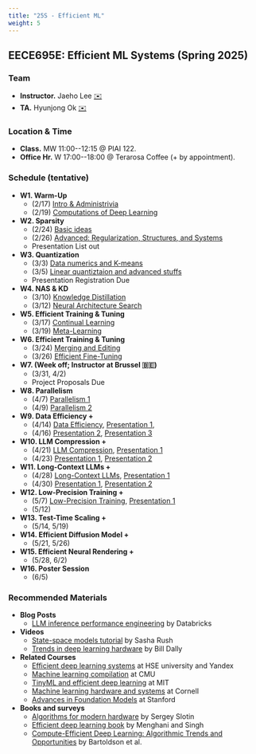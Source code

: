 ```yaml
---
title: "25S - Efficient ML"
weight: 5
---
```


## **EECE695E: Efficient ML Systems (Spring 2025)**

### **Team**
- **Instructor.** Jaeho Lee [✉️](mailto:jaeho.lee@postech.ac.kr)
- **TA.** Hyunjong Ok [✉️](mailto:hyunjong.ok@postech.ac.kr)  

### **Location & Time**
- **Class.** MW 11:00--12:15 @ PIAI 122.
- **Office Hr.** W 17:00--18:00 @ Terarosa Coffee (+ by appointment).


### **Schedule (tentative)**
- **W1. Warm-Up** 
	- (2/17) [Intro & Administrivia](lec/L1.pdf)
	- (2/19) [Computations of Deep Learning](lec/L2.pdf)
- **W2. Sparsity**
	- (2/24) [Basic ideas](lec/L3.pdf)
	- (2/26) [Advanced: Regularization, Structures, and Systems](lec/L4.pdf)
	- Presentation List out
- **W3. Quantization**
	- (3/3) [Data numerics and K-means](lec/L5.pdf)
	- (3/5) [Linear quantiztaion and advanced stuffs](lec/L6.pdf)
	- Presentation Registration Due
- **W4. NAS & KD**
	- (3/10) [Knowledge Distillation](lec/L7.pdf)
	- (3/12) [Neural Architecture Search](lec/L8.pdf)
- **W5. Efficient Training & Tuning**
	- (3/17) [Continual Learning](lec/L9.pdf)
	- (3/19) [Meta-Learning](lec/L10.pdf)
- **W6. Efficient Training & Tuning**
	- (3/24) [Merging and Editing](lec/L11.pdf)
	- (3/26) [Efficient Fine-Tuning](lec/L12.pdf)
- **W7. (Week off; Instructor at Brussel 🇧🇪)**
	- (3/31, 4/2)
	- Project Proposals Due
- **W8. Parallelism**
	- (4/7) [Parallelism 1](lec/L13.pdf)
	- (4/9) [Parallelism 2](lec/L14.pdf)
- **W9. Data Efficiency +**
	- (4/14) [Data Efficiency](lec/L15.pdf), [Presentation 1](lec/L15-S1.pdf),
	- (4/16) [Presentation 2](lec/L16-S1.pdf), [Presentation 3](lec/L16-S2.pdf)
- **W10. LLM Compression +**
	- (4/21) [LLM Compression](lec/L17.pdf), [Presentation 1](lec/L17-S1.pdf)
	- (4/23) [Presentation 1](lec/L18-S1.pdf), [Presentation 2](lec/L18-S2.pdf)
- **W11. Long-Context LLMs +**
	- (4/28) [Long-Context LLMs](lec/L19.pdf), [Presentation 1](lec/L19-S1.pdf)
	- (4/30) [Presentation 1](lec/L20-S1.pdf), [Presentation 2](lec/L20-S2.pdf)
- **W12. Low-Precision Training +**
	- (5/7) [Low-Precision Training](lec/L21.pdf), [Presentation 1](lec/L21-S1.pdf)
	- (5/12)
- **W13. Test-Time Scaling +**
	- (5/14, 5/19)
- **W14. Efficient Diffusion Model +**
	- (5/21, 5/26)
- **W15. Efficient Neural Rendering +**
	- (5/28, 6/2)
- **W16. Poster Session**
	- (6/5)


### **Recommended Materials**
- **Blog Posts**
	- [LLM inference performance engineering](https://www.databricks.com/blog/llm-inference-performance-engineering-best-practices?fbclid=IwAR38VwybKZYFZNEFmAviNojzwlI7jLNLt-mFBV8ecwoBen_DzJ0CP0LG_-w) by Databricks
- **Videos**
	- [State-space models tutorial](https://www.youtube.com/watch?v=dKJEpOtVgXc) by Sasha Rush
	- [Trends in deep learning hardware](https://www.youtube.com/watch?v=HtrR1HRZIGA) by Bill Dally
- **Related Courses**
	- [Efficient deep learning systems](https://github.com/mryab/efficient-dl-systems) at HSE university and Yandex
	- [Machine learning compilation](https://mlc.ai/) at CMU
	- [TinyML and efficient deep learning](https://hanlab.mit.edu/courses/2023-fall-65940) at MIT
	- [Machine learning hardware and systems](https://abdelfattah-class.github.io/ece5545/sp23) at Cornell
	- [Advances in Foundation Models](https://stanford-cs324.github.io/winter2023/) at Stanford
- **Books and surveys**
	- [Algorithms for modern hardware](https://en.algorithmica.org/hpc/) by Sergey Slotin
	- [Efficient deep learning book](https://efficientdlbook.com/) by Menghani and Singh
	- [Compute-Efficient Deep Learning: Algorithmic Trends and Opportunities](https://arxiv.org/abs/2210.06640) by Bartoldson et al.